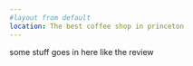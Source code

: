 ```yaml
---
#layout from default
location: The best coffee shop in princeton
---
```


some stuff goes in here like the review
